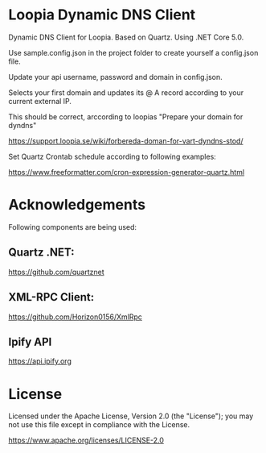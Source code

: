 # Loopia Dynamic DNS Client
Dynamic DNS Client for Loopia.
Based on Quartz. Using .NET Core 5.0.


Use sample.config.json in the project folder to create yourself a config.json file.

Update your api username, password and domain in config.json.



Selects your first domain and updates its @ A record according to your current external IP.

This should be correct, arccording to loopias "Prepare your domain for dyndns"

https://support.loopia.se/wiki/forbereda-doman-for-vart-dyndns-stod/

Set Quartz Crontab schedule according to following examples:

https://www.freeformatter.com/cron-expression-generator-quartz.html

# Acknowledgements
Following components are being used:

## Quartz .NET:
https://github.com/quartznet

## XML-RPC Client:
https://github.com/Horizon0156/XmlRpc

## Ipify API
https://api.ipify.org


# License

Licensed under the Apache License, Version 2.0 (the "License"); you may not use this file except in compliance with the License.

https://www.apache.org/licenses/LICENSE-2.0
